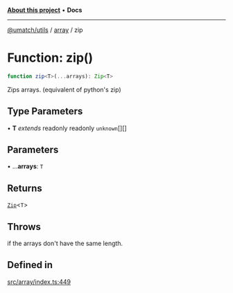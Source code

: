 [**About this project**](../../README.md) • **Docs**

***

[@umatch/utils](../../api.md) / [array](../README.md) / zip

# Function: zip()

```ts
function zip<T>(...arrays): Zip<T>
```

Zips arrays. (equivalent of python's zip)

## Type Parameters

• **T** *extends* readonly readonly `unknown`[][]

## Parameters

• ...**arrays**: `T`

## Returns

[`Zip`](../type-aliases/Zip.md)\<`T`\>

## Throws

if the arrays don't have the same length.

## Defined in

[src/array/index.ts:449](https://github.com/umatch-oficial/utils/blob/main/src/array/index.ts#L449)
